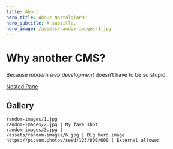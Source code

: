 ```yaml
---
title: About
hero_title: About NostalgiaPHP
hero_subtitle: A subtitle.
hero_image: /assets/random-images/1.jpg
---
```


# Why another CMS?

Because *modern web development* doesn’t have to be so stupid.

[Nested Page](/about/nested)

## Gallery

```gallery
random-images/1.jpg
random-images/2.jpg | My fave shot
random-images/3.jpg |
/assets/random-images/6.jpg | Big hero image
https://picsum.photos/seed/123/800/600 | External allowed
```
